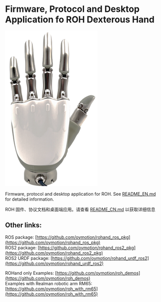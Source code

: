 # Firmware, Protocol and Desktop Application fo ROH Dexterous Hand

![ROH Dexterous Hand](res/ROHs.png)

Firmware, protocol and desktop application for ROH. See [README_EN.md](README_EN.md) for detailed information.

ROH 固件、协议文档和桌面端应用。请查看 [README_CN.md](README_CN.md) 以获取详细信息

## Other links:

ROS package:  [https://github.com/oymotion/rohand_ros_pkg](https://github.com/oymotion/rohand_ros_pkg)  
ROS2 package:  [https://github.com/oymotion/rohand_ros2_pkg](https://github.com/oymotion/rohand_ros2_pkg)  
ROS2 URDF package: [https://github.com/oymotion/rohand_urdf_ros2](https://github.com/oymotion/rohand_urdf_ros2)  

ROHand only Examples: [https://github.com/oymotion/roh_demos](https://github.com/oymotion/roh_demos)  
Examples with Realman robotic arm RM65: [https://github.com/oymotion/roh_with_rm65](https://github.com/oymotion/roh_with_rm65)  
